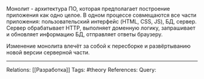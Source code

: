 Монолит - архитектура ПО, которая предполагает построение приложения как одно целое. В одном процессе совмещаются все части приложения: пользовательский интерфейс (HTML, CSS, JS), БД, сервер. Сервер обрабатывает HTTP, выполняет доменную логику, запрашивает и обновляет информацию БД, отправляет ответы браузеру. 

Изменение монолита влечёт за собой к пересборке и развёртыванию новой версии серверной части. 

___
Relations: [[Разработка]] 
Tags: #theory 
References: 
Query: 